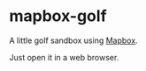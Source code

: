 # mapbox-golf

A little golf sandbox using [Mapbox](https://www.mapbox.com).

Just open it in a web browser.
